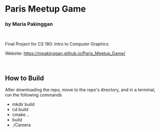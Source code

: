 # Paris Meetup Game
### by Maria Pakinggan

</br>

Final Project for CS 180: Intro to Computer Graphics


Website: https://mpakinggan.github.io/Paris_Meetup_Game/

<br/>

## How to Build
After downloading the repo, move to the repo's directory, and in a terminal, run the following commands
- mkdir build
- cd build
- cmake ..
- build
- ./Camera
